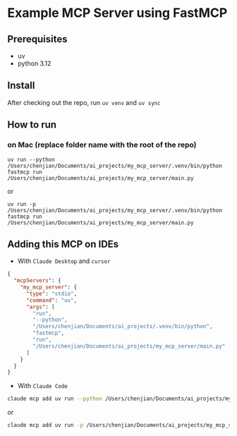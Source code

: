 # Example MCP Server using FastMCP

## Prerequisites
- uv
- python 3.12

## Install

After checking out the repo, run `uv venv` and `uv sync`

## How to run

### on Mac (replace folder name with the root of the repo)

`uv run --python /Users/chenjian/Documents/ai_projects/my_mcp_server/.venv/bin/python fastmcp run /Users/chenjian/Documents/ai_projects/my_mcp_server/main.py`

or

`uv run -p /Users/chenjian/Documents/ai_projects/my_mcp_server/.venv/bin/python fastmcp run /Users/chenjian/Documents/ai_projects/my_mcp_server/main.py`


## Adding this MCP on IDEs

- With `Claude Desktop` and `cursor`

```json
{
  "mcpServers": {
    "my_mcp_server": {
      "type": "stdio",
      "command": "uv",
      "args": [
        "run",
        "--python",
        "/Users/chenjian/Documents/ai_projects/.venv/bin/python",
        "fastmcp",
        "run",
        "/Users/chenjian/Documents/ai_projects/my_mcp_server/main.py"
      ]
    }
  }
}
```

- With `Claude Code`

```sh
claude mcp add uv run --python /Users/chenjian/Documents/ai_projects/my_mcp_server/.venv/bin/python fastmcp run /Users/chenjian/Documents/ai_projects/my_mcp_server/main.py
```

or 

```sh
claude mcp add uv run -p /Users/chenjian/Documents/ai_projects/my_mcp_server/.venv/bin/python fastmcp run /Users/chenjian/Documents/ai_projects/my_mcp_server/main.py
```
